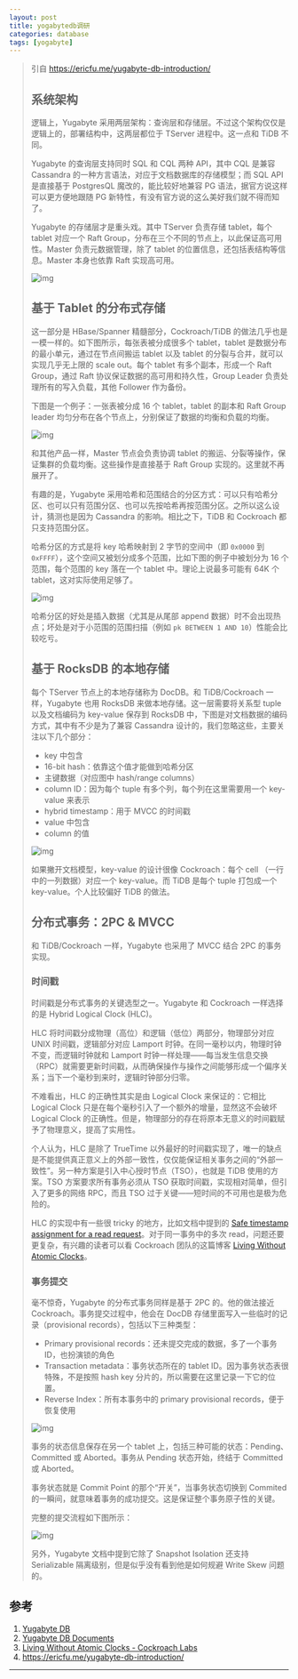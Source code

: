 ```yaml
---
layout: post
title: yogabytedb调研
categories: database
tags: [yogabyte]
---
```


>引自 https://ericfu.me/yugabyte-db-introduction/
>
>## 系统架构
>
>逻辑上，Yugabyte 采用两层架构：查询层和存储层。不过这个架构仅仅是逻辑上的，部署结构中，这两层都位于 TServer 进程中。这一点和 TiDB 不同。
>
>Yugabyte 的查询层支持同时 SQL 和 CQL 两种 API，其中 CQL 是兼容 Cassandra  的一种方言语法，对应于文档数据库的存储模型；而 SQL API 是直接基于 PostgresQL 魔改的，能比较好地兼容 PG  语法，据官方说这样可以更方便地跟随 PG 新特性，有没有官方说的这么美好我们就不得而知了。
>
>Yugabyte 的存储层才是重头戏。其中 TServer 负责存储 tablet，每个 tablet 对应一个 Raft  Group，分布在三个不同的节点上，以此保证高可用性。Master 负责元数据管理，除了 tablet  的位置信息，还包括表结构等信息。Master 本身也依靠 Raft 实现高可用。
>
>![img](https://ericfu.me/images/2020/01/yb-architecture.jpg)
>
>## 基于 Tablet 的分布式存储
>
>这一部分是 HBase/Spanner 精髓部分，Cockroach/TiDB 的做法几乎也是一模一样的。如下图所示，每张表被分成很多个  tablet，tablet 是数据分布的最小单元，通过在节点间搬运 tablet 以及 tablet 的分裂与合并，就可以实现几乎无上限的  scale out。每个 tablet 有多个副本，形成一个 Raft Group，通过 Raft 协议保证数据的高可用和持久性，Group  Leader 负责处理所有的写入负载，其他 Follower 作为备份。
>
>下图是一个例子：一张表被分成 16 个 tablet，tablet 的副本和 Raft Group leader 均匀分布在各个节点上，分别保证了数据的均衡和负载的均衡。
>
>![img](https://ericfu.me/images/2020/01/tserver.jpg)
>
>和其他产品一样，Master 节点会负责协调 tablet 的搬运、分裂等操作，保证集群的负载均衡。这些操作是直接基于 Raft Group 实现的。这里就不再展开了。
>
>有趣的是，Yugabyte 采用哈希和范围结合的分区方式：可以只有哈希分区、也可以只有范围分区、也可以先按哈希再按范围分区。之所以这么设计，猜测也是因为 Cassandra 的影响。相比之下，TiDB 和 Cockroach 都只支持范围分区。
>
>哈希分区的方式是将 key 哈希映射到 2 字节的空间中（即 `0x0000` 到 `0xFFFF`），这个空间又被划分成多个范围，比如下图的例子中被划分为 16 个范围，每个范围的 key 落在一个 tablet 中。理论上说最多可能有 64K 个 tablet，这对实际使用足够了。
>
>![img](https://ericfu.me/images/2020/01/hash-keyspace.jpg)
>
>哈希分区的好处是插入数据（尤其是从尾部 append 数据）时不会出现热点；坏处是对于小范围的范围扫描（例如 `pk BETWEEN 1 AND 10`）性能会比较吃亏。
>
>## 基于 RocksDB 的本地存储
>
>每个 TServer 节点上的本地存储称为 DocDB。和 TiDB/Cockroach 一样，Yugabyte 也用 RocksDB  来做本地存储。这一层需要将关系型 tuple 以及文档编码为 key-value 保存到 RocksDB  中，下图是对文档数据的编码方式，其中有不少是为了兼容 Cassandra 设计的，我们忽略这些，主要关注以下几个部分：
>
>- key 中包含
>  - 16-bit hash：依靠这个值才能做到哈希分区
>  - 主键数据（对应图中 hash/range columns）
>  - column ID：因为每个 tuple 有多个列，每个列在这里需要用一个 key-value 来表示
>  - hybrid timestamp：用于 MVCC 的时间戳
>- value 中包含
>  - column 的值
>
>![img](https://ericfu.me/images/2020/01/key-value-encoding.jpg)
>
>如果撇开文档模型，key-value 的设计很像 Cockroach：每个 cell （一行中的一列数据）对应一个 key-value。而 TiDB 是每个 tuple 打包成一个 key-value。个人比较偏好 TiDB 的做法。
>
>## 分布式事务：2PC & MVCC
>
>和 TiDB/Cockroach 一样，Yugabyte 也采用了 MVCC 结合 2PC 的事务实现。
>
>### 时间戳
>
>时间戳是分布式事务的关键选型之一。Yugabyte 和 Cockroach 一样选择的是 Hybrid Logical Clock (HLC)。
>
>HLC 将时间戳分成物理（高位）和逻辑（低位）两部分，物理部分对应 UNIX 时间戳，逻辑部分对应 Lamport  时钟。在同一毫秒以内，物理时钟不变，而逻辑时钟就和 Lamport  时钟一样处理——每当发生信息交换（RPC）就需要更新时间戳，从而确保操作与操作之间能够形成一个偏序关系；当下一个毫秒到来时，逻辑时钟部分归零。
>
>不难看出，HLC 的正确性其实是由 Logical Clock 来保证的：它相比 Logical Clock  只是在每个毫秒引入了一个额外的增量，显然这不会破坏 Logical Clock  的正确性。但是，物理部分的存在将原本无意义的时间戳赋予了物理意义，提高了实用性。
>
>个人认为，HLC 是除了 TrueTime  以外最好的时间戳实现了，唯一的缺点是不能提供真正意义上的外部一致性，仅仅能保证相关事务之间的“外部一致性”。另一种方案是引入中心授时节点（TSO），也就是 TiDB 使用的方案。TSO 方案要求所有事务必须从 TSO 获取时间戳，实现相对简单，但引入了更多的网络 RPC，而且 TSO  过于关键——短时间的不可用也是极为危险的。
>
>HLC 的实现中有一些很 tricky 的地方，比如文档中提到的 [Safe timestamp assignment for a read request](https://docs.yugabyte.com/latest/architecture/transactions/single-row-transactions/#safe-timestamp-assignment-for-a-read-request)。对于同一事务中的多次 read，问题还要更复杂，有兴趣的读者可以看 Cockroach 团队的这篇博客 [Living Without Atomic Clocks](https://www.cockroachlabs.com/blog/living-without-atomic-clocks/)。
>
>### 事务提交
>
>毫不惊奇，Yugabyte 的分布式事务同样是基于 2PC 的。他的做法接近 Cockroach。事务提交过程中，他会在 DocDB 存储里面写入一些临时的记录（provisional records），包括以下三种类型：
>
>- Primary provisional records：还未提交完成的数据，多了一个事务ID，也扮演锁的角色
>- Transaction metadata：事务状态所在的 tablet ID。因为事务状态表很特殊，不是按照 hash key 分片的，所以需要在这里记录一下它的位置。
>- Reverse Index：所有本事务中的 primary provisional records，便于恢复使用
>
>![img](https://ericfu.me/images/2020/01/provisional_record_storage.svg)
>
>事务的状态信息保存在另一个 tablet 上，包括三种可能的状态：Pending、Committed 或 Aborted。事务从 Pending 状态开始，终结于 Committed 或 Aborted。
>
>事务状态就是 Commit Point 的那个“开关”，当事务状态切换到 Commited 的一瞬间，就意味着事务的成功提交。这是保证整个事务原子性的关键。
>
>完整的提交流程如下图所示：
>
>![img](https://ericfu.me/images/2020/01/distributed_txn_write_path.svg)
>
>另外，Yugabyte 文档中提到它除了 Snapshot Isolation 还支持 Serializable 隔离级别，但是似乎没有看到他是如何规避 Write Skew 问题的。



## 参考

1. [Yugabyte DB](https://www.yugabyte.com/)
2. [Yugabyte DB Documents](https://docs.yugabyte.com/)
3. [Living Without Atomic Clocks - Cockroach Labs](https://www.cockroachlabs.com/blog/living-without-atomic-clocks/)
4. https://ericfu.me/yugabyte-db-introduction/


---



